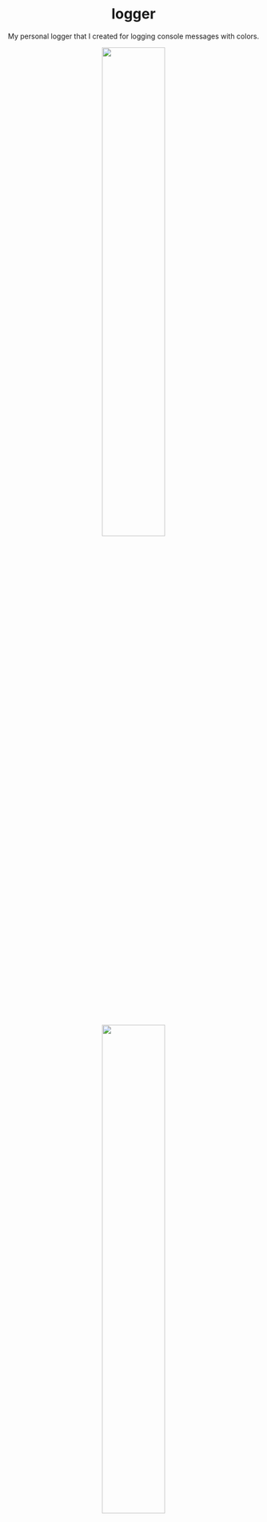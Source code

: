 <h1 align="center">logger</h1>
<p align="center">My personal logger that I created for logging console messages with colors.</p>
<div align="center">
  <img src="https://quak.ovh/6bek7JX.png" width="50%" />
  <img src="https://i.kym-cdn.com/entries/icons/original/000/013/564/doge.jpg" width="50%" />
</div>

## Installation 
```bash
$ npm install dvhe-logger
```
## How to use?
```js
const logger = require("dvhe-logger");

logger.log("this is a test message");

logger.error("oh no! an error message"); 
```
## Usages

- logger.log(msg);
- logger.error(msg);
- logger.debug(msg);
- logger.warn(msg);

## LICENSE

Published under the MIT LICENSE.
